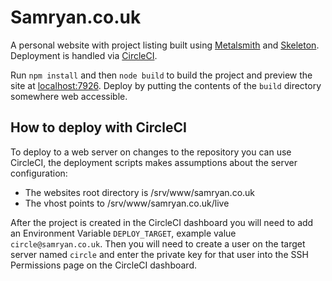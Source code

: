 # Samryan.co.uk

A personal website with project listing built using
[Metalsmith](http://metalsmith.io) and [Skeleton](http://getskeleton.com/).
Deployment is handled via [CircleCI](https://circleci.com/).

Run `npm install` and then `node build` to build the project and preview the
site at [localhost:7926](http://localhost:7926). Deploy by putting the contents
of the `build` directory somewhere web accessible.

## How to deploy with CircleCI

To deploy to a web server on changes to the repository you can use CircleCI,
the deployment scripts makes assumptions about the server configuration:

- The websites root directory is /srv/www/samryan.co.uk
- The vhost points to /srv/www/samryan.co.uk/live

After the project is created in the CircleCI dashboard you will need to add an
Environment Variable `DEPLOY_TARGET`, example value `circle@samryan.co.uk`. Then
you will need to create a user on the target server named `circle` and enter the
private key for that user into the SSH Permissions page on the CircleCI dashboard.
